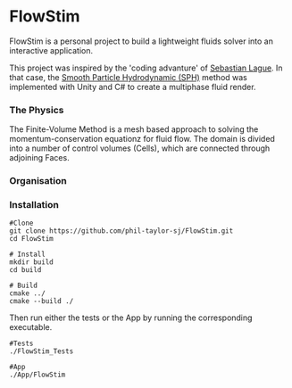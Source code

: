 # FlowStim

FlowStim is a personal project to build a lightweight fluids solver into an interactive application.

This project was inspired by the 'coding advanture' of [Sebastian Lague](https://www.youtube.com/watch?v=rSKMYc1CQHE). In that case, the [Smooth Particle Hydrodynamic (SPH)](https://en.wikipedia.org/wiki/Smoothed-particle_hydrodynamics) method was implemented with Unity and C# to create a multiphase fluid render.


### The Physics

The Finite-Volume Method is a mesh based approach to solving the momentum-conservation equationz for fluid flow. The domain is divided into a number of control volumes (Cells), which are connected through adjoining Faces.

### Organisation



### Installation

```
#Clone
git clone https://github.com/phil-taylor-sj/FlowStim.git
cd FlowStim

# Install
mkdir build
cd build

# Build
cmake ../
cmake --build ./
```

Then run either the tests or the App by running the corresponding executable.
```
#Tests
./FlowStim_Tests

#App
./App/FlowStim
```
